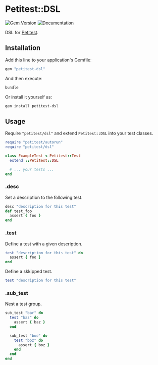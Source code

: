 # Petitest::DSL

[![Gem Version](https://badge.fury.io/rb/petitest-dsl.svg)](https://rubygems.org/gems/petitest-dsl)
[![Documentation](http://img.shields.io/badge/docs-rdoc.info-blue.svg)](http://www.rubydoc.info/github/petitest/petitest-dsl)

DSL for [Petitest](https://github.com/petitest/petitest).

## Installation

Add this line to your application's Gemfile:

```ruby
gem "petitest-dsl"
```

And then execute:

```bash
bundle
```

Or install it yourself as:

```bash
gem install petitest-dsl
```

## Usage

Require `"petitest/dsl"` and extend `Petitest::DSL` into your test classes.

```ruby
require "petitest/autorun"
require "petitest/dsl"

class ExampleTest < Petitest::Test
  extend ::Petitest::DSL

  # ... your tests ...
end
```

### .desc

Set a description to the following test.

```ruby
desc "description for this test"
def test_foo
  assert { foo }
end
```

### .test

Define a test with a given description.

```ruby
test "description for this test" do
  assert { foo }
end
```

Define a skkipped test.

```ruby
test "description for this test"
```

### .sub_test

Nest a test group.

```ruby
sub_test "bar" do
  test "baz" do
    assert { baz }
  end

  sub_test "boo" do
    test "boz" do
      assert { boz }
    end
  end
end
```
